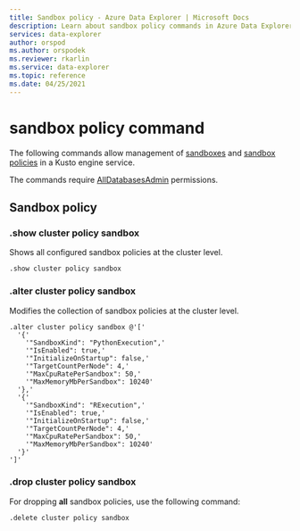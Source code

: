 ```yaml
---
title: Sandbox policy - Azure Data Explorer | Microsoft Docs
description: Learn about sandbox policy commands in Azure Data Explorer. See how to show, adjust, and drop sandbox policies.
services: data-explorer
author: orspod
ms.author: orspodek
ms.reviewer: rkarlin
ms.service: data-explorer
ms.topic: reference
ms.date: 04/25/2021
---
```

# sandbox policy command

The following commands allow management of [sandboxes](../concepts/sandboxes.md) and [sandbox policies](sandboxpolicy.md)
in a Kusto engine service.

The commands require [AllDatabasesAdmin](access-control/role-based-authorization.md) permissions.

## Sandbox policy

### .show cluster policy sandbox

Shows all configured sandbox policies at the cluster level.

```kusto
.show cluster policy sandbox
```

### .alter cluster policy sandbox

Modifies the collection of sandbox policies at the cluster level.

```kusto
.alter cluster policy sandbox @'['
  '{'
    '"SandboxKind": "PythonExecution",'
    '"IsEnabled": true,'
    '"InitializeOnStartup": false,'
    '"TargetCountPerNode": 4,'
    '"MaxCpuRatePerSandbox": 50,'
    '"MaxMemoryMbPerSandbox": 10240'
  '},'
  '{'
    '"SandboxKind": "RExecution",'
    '"IsEnabled": true,'
    '"InitializeOnStartup": false,'
    '"TargetCountPerNode": 4,'
    '"MaxCpuRatePerSandbox": 50,'
    '"MaxMemoryMbPerSandbox": 10240'
  '}'
']'
```

### .drop cluster policy sandbox

For dropping **all** sandbox policies, use the following command:

```kusto
.delete cluster policy sandbox
```
